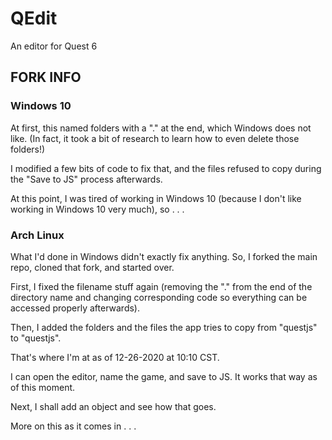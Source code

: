 # QEdit
An editor for Quest 6

## FORK INFO

### Windows 10

At first, this named folders with a "." at the end, which Windows does not like.  (In fact, it took a bit of research to learn how to even delete those folders!)

I modified a few bits of code to fix that, and the files refused to copy during the "Save to JS" process afterwards.

At this point, I was tired of working in Windows 10 (because I don't like working in Windows 10 very much), so . . .

### Arch Linux

What I'd done in Windows didn't exactly fix anything. So, I forked the main repo, cloned that fork, and started over.

First, I fixed the filename stuff again (removing the "." from the end of the directory name and changing corresponding code so everything can be accessed properly afterwards).

Then, I added the folders and the files the app tries to copy from "questjs" to "questjs".

That's where I'm at as of 12-26-2020 at 10:10 CST.

I can open the editor, name the game, and save to JS.  It works that way as of this moment.

Next, I shall add an object and see how that goes.

More on this as it comes in . . .
